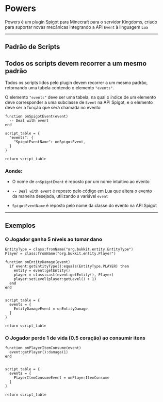 # Powers

Powers é um plugin Spigot para Minecraft para o servidor Kingdoms, 
criado para suportar novas mecânicas integrando a API `Event`
à linguagem `Lua`

---
Padrão de Scripts
---
## Todos os scripts devem recorrer a um mesmo padrão
Todos os scripts lidos pelo plugin devem recorrer a um
mesmo padrão, retornando uma tabela contendo o elemento
`"events"`.

O elemento `"events"` deve ser uma tabela, na qual
o índice de um elemento deve corresponder a uma subclasse
de `Event` na API Spigot, e o elemento deve ser
a função que será chamada no evento


```
function onSpigotEvent(event)
  -- Deal with event
end

script_table = {
  "events": {
    "SpigotEventName": onSpigotEvent,
  }
}

return script_table
```


### Aonde: 

- O nome de `onSpigotEvent` é reposto por um nome intuitivo
ao evento


- `-- Deal with event` é reposto pelo código em Lua
que altera o evento da maneira desejada, utilizando
a variável `event`


- `SpigotEventName` é reposto pelo nome da classe do evento
na API Spigot

---
Exemplos
---

### O Jogador ganha 5 níveis ao tomar dano

```
EntityType = class:fromName("org.bukkit.entity.EntityType")
Player = class:fromName("org.bukkit.entity.Player")

function onEntityDamage(event)
  if event:getEntityType():equals(EntityType.PLAYER) then
    entity = event:getEntity()
    player = class:cast(event:getEntity(), Player)
    player:setLevel(player:getLevel() + 1)
  end
end
            
            
script_table = {
  events = {
    EntityDamageEvent = onEntityDamage
  }
}
            
return script_table
```

### O Jogador perde 1 de vida (0.5 coração) ao consumir itens

```
function onPlayerItemConsume(event)
  event:getPlayer():damage(1)
end
            
            
script_table = {
  events = {
    PlayerItemConsumeEvent = onPlayerItemConsume
  }
}
            
return script_table
```
